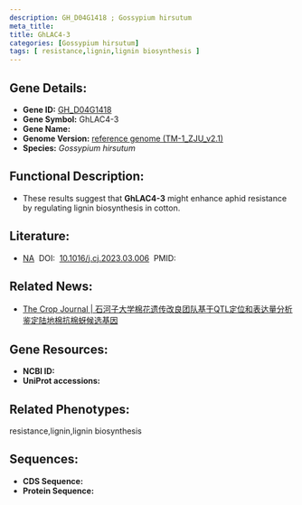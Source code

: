 ```yaml
---
description: GH_D04G1418 ; Gossypium hirsutum
meta_title:
title: GhLAC4-3
categories: [Gossypium hirsutum]
tags: [ resistance,lignin,lignin biosynthesis ]
---
```


## Gene Details:
- **Gene ID:**	[GH_D04G1418]()
- **Gene Symbol:** GhLAC4-3
- **Gene Name:** 
- **Genome Version:** [ reference genome (TM-1_ZJU_v2.1)]()
- **Species:** *Gossypium hirsutum*

## Functional Description:
   - These results suggest that **GhLAC4-3** might enhance aphid resistance by regulating lignin biosynthesis in cotton.

## Literature:
   - [NA]( https://www.sciencedirect.com/science/article/pii/S2214514123000387)&nbsp;&nbsp;DOI:&nbsp;&nbsp;[10.1016/j.cj.2023.03.006](https://www.sciencedirect.com/science/article/pii/S2214514123000387)&nbsp;&nbsp;PMID:&nbsp;&nbsp;[](https://pubmed.ncbi.nlm.nih.gov//)

## Related News:
   - [The Crop Journal | 石河子大学棉花遗传改良团队基于QTL定位和表达量分析鉴定陆地棉抗棉蚜候选基因](https://mp.weixin.qq.com/s?__biz=Mzg3MDEwNDEyMg==&mid=2247548928&idx=2&sn=e2a2b82776742517d1d8c67b5060fe54&chksm=eb1df4f3077beba6283d981b0b6c2c5734913134170a89683cb97a7b796a31a196f47dd05521&scene=27#wechat_redirect)

## Gene Resources:
- **NCBI ID:** [](https://www.ncbi.nlm.nih.gov/gene/?term=)
- **UniProt accessions:** [](https://www.uniprot.org/uniprotkb//entry)

## Related Phenotypes:
resistance,lignin,lignin biosynthesis

## Sequences:
- **CDS Sequence:**
- **Protein Sequence:**
